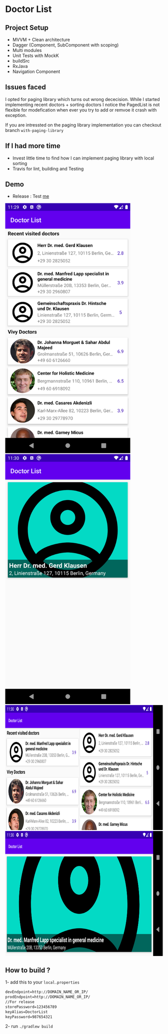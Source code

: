 # Doctor List

## Project Setup
* MVVM + Clean architecture
* Dagger (Component, SubComponent with scoping)
* Multi modules
* Unit Tests with MockK
* buildSrc
* RxJava
* Navigation Component

## Issues faced
I opted for paging library which turns out wrong dececision. While I started implementing recent
doctors + sorting doctors I notice the PagedList is not flexible for modefication when ever you try
to add or remvoe it crash with exception.

If you are intressted on the paging library implementation you can checkout branch `with-paging-library`

## If I had more time
* Invest little time to find how I can implement paging library with local sorting
* Travis for lint, building and Testing

## Demo
* Release : Test [me](demo/app-prod-release.apk)

<img src="demo/screenshot1.png" width="400" />
<br/>
<img src="demo/screenshot2.png" width="400" />
<br/>
<img src="demo/screenshot3.png" height="400" />
<br/>
<img src="demo/screenshot4.png" height="400" />

## How to build ?
1- add this to your `local.properties`
```properties
devEndpoint=http://DOMAIN_NAME_OR_IP/
prodEndpoint=http://DOMAIN_NAME_OR_IP/
//For release
storePassword=123456789
keyAlias=DoctorList
keyPassword=987654321
```

2- run `./gradlew build`